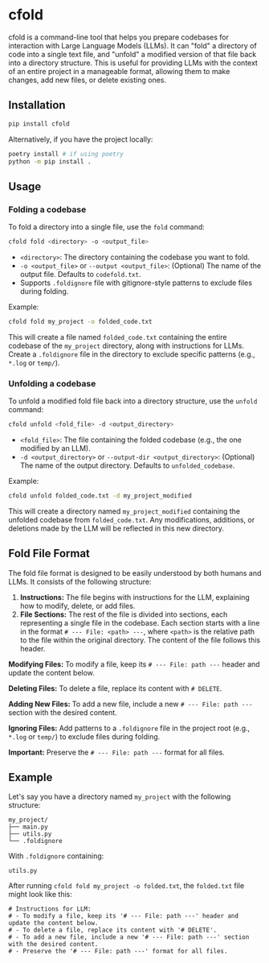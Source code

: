 # cfold

cfold is a command-line tool that helps you prepare codebases for interaction with Large Language Models (LLMs). It can "fold" a directory of code into a single text file, and "unfold" a modified version of that file back into a directory structure. This is useful for providing LLMs with the context of an entire project in a manageable format, allowing them to make changes, add new files, or delete existing ones.

## Installation

```bash
pip install cfold
```

Alternatively, if you have the project locally:

```bash
poetry install # if using poetry
python -m pip install .
```

## Usage

### Folding a codebase

To fold a directory into a single file, use the `fold` command:

```bash
cfold fold <directory> -o <output_file>
```

*   `<directory>`: The directory containing the codebase you want to fold.
*   `-o <output_file>` or `--output <output_file>`:  (Optional) The name of the output file. Defaults to `codefold.txt`.
*   Supports `.foldignore` file with gitignore-style patterns to exclude files during folding.

Example:

```bash
cfold fold my_project -o folded_code.txt
```

This will create a file named `folded_code.txt` containing the entire codebase of the `my_project` directory, along with instructions for LLMs. Create a `.foldignore` file in the directory to exclude specific patterns (e.g., `*.log` or `temp/`).

### Unfolding a codebase

To unfold a modified fold file back into a directory structure, use the `unfold` command:

```bash
cfold unfold <fold_file> -d <output_directory>
```

*   `<fold_file>`: The file containing the folded codebase (e.g., the one modified by an LLM).
*   `-d <output_directory>` or `--output-dir <output_directory>`: (Optional) The name of the output directory. Defaults to `unfolded_codebase`.

Example:

```bash
cfold unfold folded_code.txt -d my_project_modified
```

This will create a directory named `my_project_modified` containing the unfolded codebase from `folded_code.txt`. Any modifications, additions, or deletions made by the LLM will be reflected in this new directory.

## Fold File Format

The fold file format is designed to be easily understood by both humans and LLMs. It consists of the following structure:

1.  **Instructions:** The file begins with instructions for the LLM, explaining how to modify, delete, or add files.
2.  **File Sections:** The rest of the file is divided into sections, each representing a single file in the codebase. Each section starts with a line in the format `# --- File: <path> ---`, where `<path>` is the relative path to the file within the original directory. The content of the file follows this header.

**Modifying Files:** To modify a file, keep its `# --- File: path ---` header and update the content below.

**Deleting Files:** To delete a file, replace its content with `# DELETE`.

**Adding New Files:** To add a new file, include a new `# --- File: path ---` section with the desired content.

**Ignoring Files:** Add patterns to a `.foldignore` file in the project root (e.g., `*.log` or `temp/`) to exclude files during folding.

**Important:** Preserve the `# --- File: path ---` format for all files.

## Example

Let's say you have a directory named `my_project` with the following structure:

```
my_project/
├── main.py
├── utils.py
└── .foldignore
```

With `.foldignore` containing:
```
utils.py
```

After running `cfold fold my_project -o folded.txt`, the `folded.txt` file might look like this:

```
# Instructions for LLM:
# - To modify a file, keep its '# --- File: path ---' header and update the content below.
# - To delete a file, replace its content with '# DELETE'.
# - To add a new file, include a new '# --- File: path ---' section with the desired content.
# - Preserve the '# --- File: path ---' format for all files.